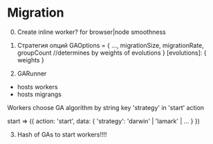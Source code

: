 # Migration

0) Create inline worker? for browser|node smoothness


1) Стратегия опций
GAOptions = {
    ...,
    migrationSize,
    migrationRate,
    groupCount //determines by weights of evolutions
}
[evolutions]: {
    weights
}

2) GARunner 
- hosts workers
- hosts migrangs

Workers choose GA algorithm by string key 'strategy' in 'start' action

start => ({
    action: 'start',
    data: {
        'strategy': 'darwin' | 'lamark' | ...
    }
})

3) Hash of GAs to start workers!!!!